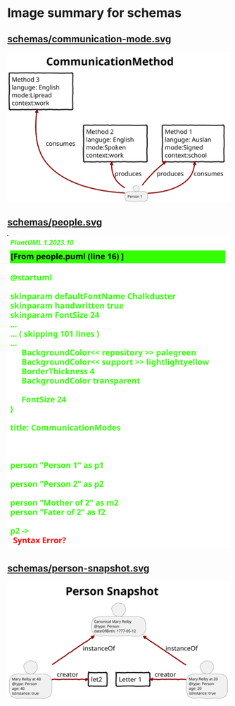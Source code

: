 # Image summary for schemas

## [schemas/communication-mode.svg](./communication-mode.svg)



<img src="communication-mode.svg">

## [schemas/people.svg](./people.svg)



<img src="people.svg">

## [schemas/person-snapshot.svg](./person-snapshot.svg)



<img src="person-snapshot.svg">

